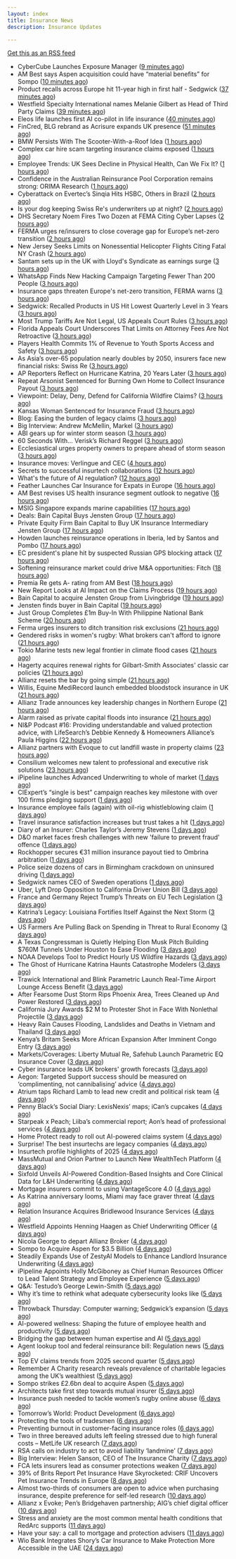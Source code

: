 ```yaml
---
layout: index
title: Insurance News
description: Insurance Updates

---
```


[Get this as an RSS feed](/insurance.rss)

<!-- news_marker starts -->
- CyberCube Launches Exposure Manager ([9 minutes ago](https://insurance-edge.net/2025/09/02/cybercube-launches-exposure-manager/))
- AM Best says Aspen acquisition could have “material benefits” for Sompo ([10 minutes ago](https://www.reinsurancene.ws/am-best-says-aspen-acquisition-could-have-material-benefits-for-sompo/))
- Product recalls across Europe hit 11-year high in first half - Sedgwick ([37 minutes ago](https://www.insurancebusinessmag.com/uk/news/breaking-news/product-recalls-across-europe-hit-11year-high-in-first-half--sedgwick-548101.aspx))
- Westfield Specialty International names Melanie Gilbert as Head of Third Party Claims ([39 minutes ago](https://www.reinsurancene.ws/westfield-specialty-international-names-melanie-gilbert-as-head-of-third-party-claims/))
- Eleos life launches first AI co-pilot in life insurance ([40 minutes ago](https://ifamagazine.com/eleos-life-launches-first-ai-co-pilot-in-life-insurance/))
- FinCred, BLG rebrand as Acrisure expands UK presence ([51 minutes ago](https://www.insurancebusinessmag.com/uk/news/breaking-news/fincred-blg-rebrand-as-acrisure-expands-uk-presence-548094.aspx))
- BMW Persists With The Scooter-With-a-Roof Idea ([1 hours ago](https://insurance-edge.net/2025/09/02/bmw-persists-with-the-scooter-with-a-roof-idea/))
- Complex car hire scam targeting insurance claims exposed ([1 hours ago](https://www.insurancebusinessmag.com/uk/news/auto-motor/complex-car-hire-scam-targeting-insurance-claims-exposed-548092.aspx))
- Employee Trends: UK Sees Decline in Physical Health, Can We Fix It? ([1 hours ago](https://insurance-edge.net/2025/09/02/employee-trends-uk-sees-decline-in-physical-health-can-we-fix-it/))
- Confidence in the Australian Reinsurance Pool Corporation remains strong: ORIMA Research ([1 hours ago](https://www.reinsurancene.ws/confidence-in-the-australian-reinsurance-pool-corporation-remains-strong-orima-research/))
- Cyberattack on Evertec’s Sinqia Hits HSBC, Others in Brazil ([2 hours ago](https://www.insurancejournal.com/news/international/2025/09/02/837574.htm))
- Is your dog keeping Swiss Re's underwriters up at night? ([2 hours ago](https://www.insurancebusinessmag.com/uk/news/catastrophe/is-your-dog-keeping-swiss-res-underwriters-up-at-night-548077.aspx))
- DHS Secretary Noem Fires Two Dozen at FEMA Citing Cyber Lapses ([2 hours ago](https://www.insurancejournal.com/news/national/2025/09/02/837565.htm))
- FERMA urges re/insurers to close coverage gap for Europe’s net-zero transition ([2 hours ago](https://www.reinsurancene.ws/ferma-urges-re-insurers-to-close-coverage-gap-for-europes-net-zero-transition/))
- New Jersey Seeks Limits on Nonessential Helicopter Flights Citing Fatal NY Crash ([2 hours ago](https://www.insurancejournal.com/news/east/2025/09/02/837546.htm))
- Santam sets up in the UK with Lloyd's Syndicate as earnings surge ([3 hours ago](https://www.insurancebusinessmag.com/uk/news/breaking-news/santam-sets-up-in-the-uk-with-lloyds-syndicate-as-earnings-surge-548057.aspx))
- WhatsApp Finds New Hacking Campaign Targeting Fewer Than 200 People ([3 hours ago](https://www.insurancejournal.com/news/national/2025/09/02/837568.htm))
- Insurance gaps threaten Europe's net-zero transition, FERMA warns ([3 hours ago](https://www.insurancebusinessmag.com/uk/news/catastrophe/insurance-gaps-threaten-europes-netzero-transition-ferma-warns-548058.aspx))
- Sedgwick: Recalled Products in US Hit Lowest Quarterly Level in 3 Years ([3 hours ago](https://www.insurancejournal.com/news/national/2025/09/02/837562.htm))
- Most Trump Tariffs Are Not Legal, US Appeals Court Rules ([3 hours ago](https://www.insurancejournal.com/news/national/2025/09/02/837559.htm))
- Florida Appeals Court Underscores That Limits on Attorney Fees Are Not Retroactive ([3 hours ago](https://www.insurancejournal.com/news/southeast/2025/09/02/837550.htm))
- Players Health Commits 1% of Revenue to Youth Sports Access and Safety ([3 hours ago](https://www.insurancejournal.com/news/midwest/2025/09/02/837422.htm))
- As Asia’s over-65 population nearly doubles by 2050, insurers face new financial risks: Swiss Re ([3 hours ago](https://www.reinsurancene.ws/as-asias-over-65-population-nearly-doubles-by-2050-insurers-face-new-financial-risks-swiss-re/))
- AP Reporters Reflect on Hurricane Katrina, 20 Years Later ([3 hours ago](https://www.insurancejournal.com/news/southcentral/2025/09/02/837506.htm))
- Repeat Arsonist Sentenced for Burning Own Home to Collect Insurance Payout ([3 hours ago](https://www.insurancejournal.com/news/east/2025/09/02/837448.htm))
- Viewpoint: Delay, Deny, Defend for California Wildfire Claims? ([3 hours ago](https://www.insurancejournal.com/news/west/2025/09/02/837381.htm))
- Kansas Woman Sentenced for Insurance Fraud ([3 hours ago](https://www.insurancejournal.com/news/midwest/2025/09/02/837512.htm))
- Blog: Easing the burden of legacy claims ([3 hours ago](https://www.postonline.co.uk/claims/7958292/blog-easing-the-burden-of-legacy-claims))
- Big Interview: Andrew McMellin, Markel ([3 hours ago](https://www.postonline.co.uk/lloyd%E2%80%99slondon/7958273/big-interview-andrew-mcmellin-markel))
- ABI gears up for winter storm season ([3 hours ago](https://www.postonline.co.uk/claims/7958926/abi-gears-up-for-winter-storm-season))
- 60 Seconds With... Verisk’s Richard Reggel ([3 hours ago](https://www.postonline.co.uk/technology/7958029/60-seconds-with-verisk%E2%80%99s-richard-reggel))
- Ecclesiastical urges property owners to prepare ahead of storm season ([3 hours ago](https://www.insurancebusinessmag.com/uk/news/catastrophe/ecclesiastical-urges-property-owners-to-prepare-ahead-of-storm-season-548061.aspx))
- Insurance moves: Verlingue and CEC ([4 hours ago](https://www.insurancebusinessmag.com/uk/news/breaking-news/insurance-moves-verlingue-and-cec-548062.aspx))
- Secrets to successful insurtech collaborations ([12 hours ago](https://www.dig-in.com/news/secrets-to-successful-insurtech-collaborations))
- What's the future of AI regulation? ([12 hours ago](https://www.dig-in.com/news/whats-the-future-of-ai-regulation))
- Feather Launches Car Insurance for Expats in Europe ([16 hours ago](https://www.insurtechinsights.com/feather-launches-car-insurance-for-expats-in-europe/))
- AM Best revises US health insurance segment outlook to negative ([16 hours ago](https://www.reinsurancene.ws/am-best-revises-us-health-insurance-segment-outlook-to-negative/))
- MSIG Singapore expands marine capabilities ([17 hours ago](https://www.reinsurancene.ws/msig-singapore-expands-marine-capabilities/))
- Deals: Bain Capital Buys Jensten Group ([17 hours ago](https://insurance-edge.net/2025/09/01/deals-bain-capital-buys-jensten-group/))
- Private Equity Firm Bain Capital to Buy UK Insurance Intermediary Jensten Group ([17 hours ago](https://www.insurancejournal.com/news/international/2025/09/01/837542.htm))
- Howden launches reinsurance operations in Iberia, led by Santos and Pombo ([17 hours ago](https://www.reinsurancene.ws/howden-launches-reinsurance-operations-in-iberia-led-by-santos-and-pombo/))
- EC president's plane hit by suspected Russian GPS blocking attack ([17 hours ago](https://www.insurancebusinessmag.com/uk/news/breaking-news/ec-presidents-plane-hit-by-suspected-russian-gps-blocking-attack-548031.aspx))
- Softening reinsurance market could drive M&A opportunities: Fitch ([18 hours ago](https://www.reinsurancene.ws/softening-reinsurance-market-could-drive-ma-opportunities-fitch/))
- Premia Re gets A- rating from AM Best ([18 hours ago](https://www.reinsurancene.ws/premia-re-gets-a-rating-from-am-best/))
- New Report Looks at AI Impact on the Claims Process ([19 hours ago](https://insurance-edge.net/2025/09/01/new-report-looks-at-ai-impact-on-the-claims-process/))
- Bain Capital to acquire Jensten Group from Livingbridge ([19 hours ago](https://www.insurancebusinessmag.com/uk/news/breaking-news/bain-capital-to-acquire-jensten-group-from-livingbridge-548023.aspx))
- Jensten finds buyer in Bain Capital ([19 hours ago](https://www.postonline.co.uk/news/7958931/jensten-finds-buyer-in-bain-capital))
- Just Group Completes £1m Buy-In With Philippine National Bank Scheme ([20 hours ago](https://insurance-edge.net/2025/09/01/just-group-completes-1m-buy-in-with-philippine-national-bank-scheme/))
- Ferma urges insurers to ditch transition risk exclusions ([21 hours ago](https://www.postonline.co.uk/commercial/7958930/ferma-urges-insurers-to-ditch-transition-risk-exclusions))
- Gendered risks in women's rugby: What brokers can't afford to ignore ([21 hours ago](https://www.insurancebusinessmag.com/uk/news/breaking-news/gendered-risks-in-womens-rugby-what-brokers-cant-afford-to-ignore-548014.aspx))
- Tokio Marine tests new legal frontier in climate flood cases ([21 hours ago](https://www.insurancebusinessmag.com/uk/news/legal-insights/tokio-marine-tests-new-legal-frontier-in-climate-flood-cases-548008.aspx))
- Hagerty acquires renewal rights for Gilbart-Smith Associates' classic car policies ([21 hours ago](https://www.insurancebusinessmag.com/uk/news/mergers-acquisitions/hagerty-acquires-renewal-rights-for-gilbartsmith-associates-classic-car-policies-547988.aspx))
- Allianz resets the bar by going simple ([21 hours ago](https://www.insurancebusinessmag.com/uk/news/breaking-news/allianz-resets-the-bar-by-going-simple-548006.aspx))
- Willis, Equine MediRecord launch embedded bloodstock insurance in UK ([21 hours ago](https://www.insurancebusinessmag.com/uk/news/breaking-news/willis-equine-medirecord-launch-embedded-bloodstock-insurance-in-uk-547985.aspx))
- Allianz Trade announces key leadership changes in Northern Europe ([21 hours ago](https://www.insurancebusinessmag.com/uk/news/breaking-news/allianz-trade-announces-key-leadership-changes-in-northern-europe-547987.aspx))
- Alarm raised as private capital floods into insurance ([21 hours ago](https://www.insurancebusinessmag.com/uk/news/breaking-news/alarm-raised-as-private-capital-floods-into-insurance-547998.aspx))
- NI&P Podcast #16: Providing understandable and valued protection advice, with LifeSearch’s Debbie Kennedy & Homeowners Alliance’s Paula Higgins ([22 hours ago](https://ifamagazine.com/nip-podcast-16-providing-understandable-and-valued-protection-advice-with-lifesearchs-debbie-kennedy-homeowners-alliances-paula-higgins/))
- Allianz partners with Evoque to cut landfill waste in property claims ([23 hours ago](https://www.insurtechinsights.com/allianz-partners-with-evoque-to-cut-landfill-waste-in-property-claims/))
- Consilium welcomes new talent to professional and executive risk solutions ([23 hours ago](https://www.insurancebusinessmag.com/uk/news/breaking-news/consilium-welcomes-new-talent-to-professional-and-executive-risk-solutions-547994.aspx))
- iPipeline launches Advanced Underwriting to whole of market ([1 days ago](https://ifamagazine.com/ipipeline-launches-advanced-underwriting-to-whole-of-market/))
- CIExpert’s “single is best” campaign reaches key milestone with over 100 firms pledging support ([1 days ago](https://ifamagazine.com/ciexperts-single-is-best-campaign-reaches-key-milestone-with-over-100-firms-pledging-support/))
- Insurance employee fails (again) with oil-rig whistleblowing claim ([1 days ago](https://www.insurancebusinessmag.com/uk/news/legal-insights/insurance-employee-fails-again-with-oilrig-whistleblowing-claim-547975.aspx))
- Travel insurance satisfaction increases but trust takes a hit ([1 days ago](https://www.postonline.co.uk/personal/7958863/travel-insurance-satisfaction-increases-but-trust-takes-a-hit))
- Diary of an Insurer: Charles Taylor’s Jeremy Stevens ([1 days ago](https://www.postonline.co.uk/technology/7957628/diary-of-an-insurer-charles-taylor%E2%80%99s-jeremy-stevens))
- D&O market faces fresh challenges with new 'failure to prevent fraud' offence ([1 days ago](https://www.insurancebusinessmag.com/uk/news/professional-liability/dando-market-faces-fresh-challenges-with-new-failure-to-prevent-fraud-offence-547969.aspx))
- Rockhopper secures €31 million insurance payout tied to Ombrina arbitration ([1 days ago](https://www.insurancebusinessmag.com/uk/news/breaking-news/rockhopper-secures-31-million-insurance-payout-tied-to-ombrina-arbitration-547967.aspx))
- Police seize dozens of cars in Birmingham crackdown on uninsured driving ([1 days ago](https://www.insurancebusinessmag.com/uk/news/auto-motor/police-seize-dozens-of-cars-in-birmingham-crackdown-on-uninsured-driving-547965.aspx))
- Sedgwick names CEO of Sweden operations ([1 days ago](https://www.insurancebusinessmag.com/uk/news/breaking-news/sedgwick-names-ceo-of-sweden-operations-547963.aspx))
- Uber, Lyft Drop Opposition to California Driver Union Bill ([3 days ago](https://www.insurancejournal.com/news/west/2025/08/29/837519.htm))
- France and Germany Reject Trump’s Threats on EU Tech Legislation ([3 days ago](https://www.insurancejournal.com/news/international/2025/08/29/837499.htm))
- Katrina’s Legacy: Louisiana Fortifies Itself Against the Next Storm ([3 days ago](https://www.insurancejournal.com/news/national/2025/08/29/837490.htm))
- US Farmers Are Pulling Back on Spending in Threat to Rural Economy ([3 days ago](https://www.insurancejournal.com/news/midwest/2025/08/29/837481.htm))
- A Texas Congressman is Quietly Helping Elon Musk Pitch Building $760M Tunnels Under Houston to Ease Flooding ([3 days ago](https://www.insurancejournal.com/news/southcentral/2025/08/29/837475.htm))
- NOAA Develops Tool to Predict Hourly US Wildfire Hazards ([3 days ago](https://www.insurancejournal.com/news/national/2025/08/29/837470.htm))
- The Ghost of Hurricane Katrina Haunts Catastrophe Modelers ([3 days ago](https://www.insurancejournal.com/news/national/2025/08/29/836870.htm))
- Trawick International and Blink Parametric Launch Real-Time Airport Lounge Access Benefit ([3 days ago](https://www.insurtechinsights.com/trawick-international-and-blink-parametric-launch-real-time-airport-lounge-access-benefit/))
- After Fearsome Dust Storm Rips Phoenix Area, Trees Cleaned up And Power Restored ([3 days ago](https://www.insurancejournal.com/news/west/2025/08/29/837466.htm))
- California Jury Awards $2 M to Protester Shot in Face With Nonlethal Projectile ([3 days ago](https://www.insurancejournal.com/news/west/2025/08/29/837462.htm))
- Heavy Rain Causes Flooding, Landslides and Deaths in Vietnam and Thailand ([3 days ago](https://www.insurancejournal.com/news/international/2025/08/29/837453.htm))
- Kenya’s Britam Seeks More African Expansion After Imminent Congo Entry ([3 days ago](https://www.insurancejournal.com/news/international/2025/08/29/837444.htm))
- Markets/Coverages: Liberty Mutual Re, Safehub Launch Parametric EQ Insurance Cover ([3 days ago](https://www.insurancejournal.com/news/international/2025/08/29/837438.htm))
- Cyber insurance leads UK brokers' growth forecasts ([3 days ago](https://www.insurancebusinessmag.com/uk/news/cyber/cyber-insurance-leads-uk-brokers-growth-forecasts-547857.aspx))
- Aegon: Targeted Support success should be measured on ‘complimenting, not cannibalising’ advice ([4 days ago](https://ifamagazine.com/aegon-targeted-support-success-should-be-measured-on-complimenting-not-cannibalising-advice/))
- Atrium taps Richard Lamb to lead new credit and political risk team ([4 days ago](https://www.insurancebusinessmag.com/uk/news/breaking-news/atrium-taps-richard-lamb-to-lead-new-credit-and-political-risk-team-547848.aspx))
- Penny Black’s Social Diary: LexisNexis’ maps; iCan’s cupcakes ([4 days ago](https://www.postonline.co.uk/people/7958246/penny-black%E2%80%99s-social-diary-lexisnexis%E2%80%99-maps-ican%E2%80%99s-cupcakes))
- Starpeak x Peach; Liiba’s commercial report; Aon’s head of professional services ([4 days ago](https://www.postonline.co.uk/news/7958924/starpeak-x-peach-liiba%E2%80%99s-commercial-report-aon%E2%80%99s-head-of-professional-services))
- Home Protect ready to roll out AI-powered claims system ([4 days ago](https://www.postonline.co.uk/news/7958319/home-protect-ready-to-roll-out-ai-powered-claims-system))
- Surprise! The best insurtechs are legacy companies ([4 days ago](https://www.dig-in.com/opinion/the-best-insurtechs-are-legacy-companies))
- Insurtech profile highlights of 2025 ([4 days ago](https://www.dig-in.com/list/insurtech-profile-highlights-of-2025))
- MassMutual and Orion Partner to Launch New WealthTech Platform ([4 days ago](https://www.insurtechinsights.com/massmutual-and-orion-partner-to-launch-new-wealthtech-platform/))
- Sixfold Unveils AI-Powered Condition-Based Insights and Core Clinical Data for L&H Underwriting ([4 days ago](https://www.insurtechinsights.com/sixfold-unveils-ai-powered-condition-based-insights-and-core-clinical-data-for-lh-underwriting/))
- Mortgage insurers commit to using VantageScore 4.0 ([4 days ago](https://www.dig-in.com/news/mortgage-insurers-commit-to-using-vantagescore-4-0))
- As Katrina anniversary looms, Miami may face graver threat ([4 days ago](https://www.dig-in.com/news/analyzing-miamis-hurricane-risk-two-decades-after-katrina))
- Relation Insurance Acquires Bridlewood Insurance Services ([4 days ago](https://www.insurtechinsights.com/relation-insurance-acquires-bridlewood-insurance-services/))
- Westfield Appoints Henning Haagen as Chief Underwriting Officer ([4 days ago](https://www.insurtechinsights.com/westfield-appoints-henning-haagen-as-chief-underwriting-officer/))
- Nicola George to depart Allianz Broker ([4 days ago](https://www.postonline.co.uk/broker/7958923/nicola-george-to-depart-allianz-broker))
- Sompo to Acquire Aspen for $3.5 Billion ([4 days ago](https://www.insurtechinsights.com/sompo-to-acquire-aspen-for-3-5-billion/))
- Steadily Expands Use of ZestyAI Models to Enhance Landlord Insurance Underwriting ([4 days ago](https://www.insurtechinsights.com/steadily-expands-use-of-zestyai-models-to-enhance-landlord-insurance-underwriting/))
- iPipeline Appoints Holly McGiboney as Chief Human Resources Officer to Lead Talent Strategy and Employee Experience ([5 days ago](https://www.insurtechinsights.com/ipipeline-appoints-holly-mcgiboney-as-chief-human-resources-officer-to-lead-talent-strategy-and-employee-experience/))
- Q&A: Testudo’s George Lewin-Smith ([5 days ago](https://www.postonline.co.uk/technology/7958076/qa-testudo%E2%80%99s-george-lewin-smith))
- Why it’s time to rethink what adequate cybersecurity looks like ([5 days ago](https://www.postonline.co.uk/commercial/7958910/why-it%E2%80%99s-time-to-rethink-what-adequate-cybersecurity-looks-like))
- Throwback Thursday: Computer warning; Sedgwick’s expansion ([5 days ago](https://www.postonline.co.uk/technology/7956763/throwback-thursday-computer-warning-sedgwick%E2%80%99s-expansion))
- AI-powered wellness: Shaping the future of employee health and productivity ([5 days ago](https://www.dig-in.com/opinion/ai-powered-wellness-shaping-the-future-of-employee-health-and-productivity))
- Bridging the gap between human expertise and AI ([5 days ago](https://www.dig-in.com/opinion/bridging-the-gap-between-human-expertise-and-ai))
- Agent lookup tool and federal reinsurance bill: Regulation news ([5 days ago](https://www.dig-in.com/list/agent-lookup-tool-federal-reinsurance-bill-regulation-news))
- Top EV claims trends from 2025 second quarter ([5 days ago](https://www.dig-in.com/list/top-ev-claims-trends-from-q2-2025))
- Remember A Charity research reveals prevalence of charitable legacies among the UK’s wealthiest ([5 days ago](https://ifamagazine.com/remember-a-charity-research-reveals-prevalence-of-charitable-legacies-among-the-uks-wealthiest/))
- Sompo strikes £2.6bn deal to acquire Aspen ([5 days ago](https://www.postonline.co.uk/commercial/7958922/sompo-strikes-%C2%A326bn-deal-to-acquire-aspen))
- Architects take first step towards mutual insurer ([5 days ago](https://www.postonline.co.uk/commercial/7958921/architects-take-first-step-towards-mutual-insurer))
- Insurance push needed to tackle women’s rugby online abuse ([6 days ago](https://www.postonline.co.uk/commercial/7958920/insurance-push-needed-to-tackle-female-rugby-online-abuse))
- Tomorrow’s World: Product Development ([6 days ago](https://www.postonline.co.uk/personal/7958157/tomorrow%E2%80%99s-world-product-development))
- Protecting the tools of tradesmen ([6 days ago](https://www.postonline.co.uk/commercial/7958124/protecting-the-tools-of-tradesmen))
- Preventing burnout in customer-facing insurance roles ([6 days ago](https://www.postonline.co.uk/technology/7958034/preventing-burnout-in-customer-facing-insurance-roles))
- Two in three bereaved adults left feeling stressed due to high funeral costs – MetLife UK research ([7 days ago](https://ifamagazine.com/two-in-three-bereaved-adults-left-feeling-stressed-due-to-high-funeral-costs-metlife-uk-research/))
- RSA calls on industry to act to avoid liability ‘landmine’ ([7 days ago](https://www.postonline.co.uk/commercial/7958918/rsa-calls-on-industry-to-act-to-avoid-liability-%E2%80%98landmine%E2%80%99))
- Big Interview: Helen Sanson, CEO of The Insurance Charity ([7 days ago](https://www.postonline.co.uk/people/7958165/big-interview-helen-sanson-ceo-of-the-insurance-charity))
- FCA lets insurers lead as consumer protections weaken ([7 days ago](https://www.postonline.co.uk/personal/7958255/fca-lets-insurers-lead-as-consumer-protections-weaken))
- 39% of Brits Report Pet Insurance Have Skyrocketed: CRIF Uncovers Pet Insurance Trends in Europe ([8 days ago](https://thefintechtimes.com/39-of-brits-report-pet-insurance-have-skyrocketed-crif-uncovers-pet-insurance-trends-in-europe/))
- Almost two-thirds of consumers are open to advice when purchasing insurance, despite preference for self-led research ([10 days ago](https://ifamagazine.com/almost-two-thirds-of-consumers-are-open-to-advice-when-purchasing-insurance-despite-preference-for-self-led-research/))
- Allianz x Evoke; Pen’s Bridgehaven partnership; AIG’s chief digital officer ([10 days ago](https://www.postonline.co.uk/news/7958917/allianz-x-evoke-pen%E2%80%99s-bridgehaven-partnership-aig%E2%80%99s-chief-digital-officer))
- Stress and anxiety are the most common mental health conditions that RedArc supports ([11 days ago](https://ifamagazine.com/stress-and-anxiety-are-the-most-common-mental-health-conditions-that-redarc-supports/))
- Have your say: a call to mortgage and protection advisers ([11 days ago](https://ifamagazine.com/have-your-say-a-call-to-mortgage-and-protection-advisers/))
- Wio Bank Integrates Shory’s Car Insurance to Make Protection More Accessible in the UAE ([24 days ago](https://thefintechtimes.com/wio-bank-integrates-shorys-car-insurance-to-make-protection-more-accessible-in-the-uae/))

<!-- news_marker ends -->